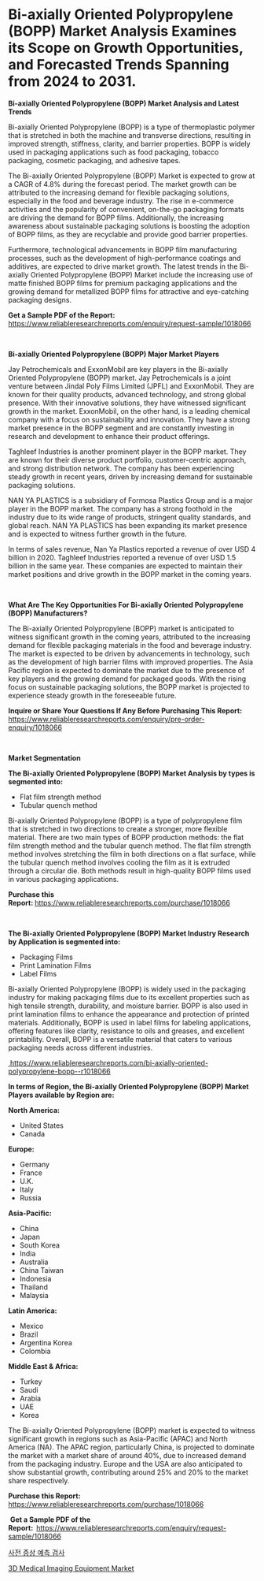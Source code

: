 <p><h1>Bi-axially Oriented Polypropylene (BOPP) Market Analysis Examines its Scope on Growth Opportunities, and Forecasted Trends Spanning from 2024 to 2031.</h1></p><p><strong>Bi-axially Oriented Polypropylene (BOPP) Market Analysis and Latest Trends</strong></p>
<p><p>Bi-axially Oriented Polypropylene (BOPP) is a type of thermoplastic polymer that is stretched in both the machine and transverse directions, resulting in improved strength, stiffness, clarity, and barrier properties. BOPP is widely used in packaging applications such as food packaging, tobacco packaging, cosmetic packaging, and adhesive tapes.</p><p>The Bi-axially Oriented Polypropylene (BOPP) Market is expected to grow at a CAGR of 4.8% during the forecast period. The market growth can be attributed to the increasing demand for flexible packaging solutions, especially in the food and beverage industry. The rise in e-commerce activities and the popularity of convenient, on-the-go packaging formats are driving the demand for BOPP films. Additionally, the increasing awareness about sustainable packaging solutions is boosting the adoption of BOPP films, as they are recyclable and provide good barrier properties.</p><p>Furthermore, technological advancements in BOPP film manufacturing processes, such as the development of high-performance coatings and additives, are expected to drive market growth. The latest trends in the Bi-axially Oriented Polypropylene (BOPP) Market include the increasing use of matte finished BOPP films for premium packaging applications and the growing demand for metallized BOPP films for attractive and eye-catching packaging designs.</p></p>
<p><strong>Get a Sample PDF of the Report:&nbsp;</strong> <a href="https://www.reliableresearchreports.com/enquiry/request-sample/1018066">https://www.reliableresearchreports.com/enquiry/request-sample/1018066</a></p>
<p>&nbsp;</p>
<p><strong>Bi-axially Oriented Polypropylene (BOPP) Major Market Players</strong></p>
<p><p>Jay Petrochemicals and ExxonMobil are key players in the Bi-axially Oriented Polypropylene (BOPP) market. Jay Petrochemicals is a joint venture between Jindal Poly Films Limited (JPFL) and ExxonMobil. They are known for their quality products, advanced technology, and strong global presence. With their innovative solutions, they have witnessed significant growth in the market. ExxonMobil, on the other hand, is a leading chemical company with a focus on sustainability and innovation. They have a strong market presence in the BOPP segment and are constantly investing in research and development to enhance their product offerings.</p><p>Taghleef Industries is another prominent player in the BOPP market. They are known for their diverse product portfolio, customer-centric approach, and strong distribution network. The company has been experiencing steady growth in recent years, driven by increasing demand for sustainable packaging solutions.</p><p>NAN YA PLASTICS is a subsidiary of Formosa Plastics Group and is a major player in the BOPP market. The company has a strong foothold in the industry due to its wide range of products, stringent quality standards, and global reach. NAN YA PLASTICS has been expanding its market presence and is expected to witness further growth in the future.</p><p>In terms of sales revenue, Nan Ya Plastics reported a revenue of over USD 4 billion in 2020. Taghleef Industries reported a revenue of over USD 1.5 billion in the same year. These companies are expected to maintain their market positions and drive growth in the BOPP market in the coming years.</p></p>
<p>&nbsp;</p>
<p><strong>What Are The Key Opportunities For Bi-axially Oriented Polypropylene (BOPP) Manufacturers?</strong></p>
<p><p>The Bi-axially Oriented Polypropylene (BOPP) market is anticipated to witness significant growth in the coming years, attributed to the increasing demand for flexible packaging materials in the food and beverage industry. The market is expected to be driven by advancements in technology, such as the development of high barrier films with improved properties. The Asia Pacific region is expected to dominate the market due to the presence of key players and the growing demand for packaged goods. With the rising focus on sustainable packaging solutions, the BOPP market is projected to experience steady growth in the foreseeable future.</p></p>
<p><strong>Inquire or Share Your Questions If Any Before Purchasing This Report:</strong> <a href="https://www.reliableresearchreports.com/enquiry/pre-order-enquiry/1018066">https://www.reliableresearchreports.com/enquiry/pre-order-enquiry/1018066</a></p>
<p>&nbsp;</p>
<p><strong>Market Segmentation</strong></p>
<p><strong>The Bi-axially Oriented Polypropylene (BOPP) Market Analysis by types is segmented into:</strong></p>
<p><ul><li>Flat film strength method</li><li>Tubular quench method</li></ul></p>
<p><p>Bi-axially Oriented Polypropylene (BOPP) is a type of polypropylene film that is stretched in two directions to create a stronger, more flexible material. There are two main types of BOPP production methods: the flat film strength method and the tubular quench method. The flat film strength method involves stretching the film in both directions on a flat surface, while the tubular quench method involves cooling the film as it is extruded through a circular die. Both methods result in high-quality BOPP films used in various packaging applications.</p></p>
<p><strong>Purchase this Report:&nbsp;</strong><a href="https://www.reliableresearchreports.com/purchase/1018066">https://www.reliableresearchreports.com/purchase/1018066</a></p>
<p>&nbsp;</p>
<p><strong>The Bi-axially Oriented Polypropylene (BOPP) Market Industry Research by Application is segmented into:</strong></p>
<p><ul><li>Packaging Films</li><li>Print Lamination Films</li><li>Label Films</li></ul></p>
<p><p>Bi-axially Oriented Polypropylene (BOPP) is widely used in the packaging industry for making packaging films due to its excellent properties such as high tensile strength, durability, and moisture barrier. BOPP is also used in print lamination films to enhance the appearance and protection of printed materials. Additionally, BOPP is used in label films for labeling applications, offering features like clarity, resistance to oils and greases, and excellent printability. Overall, BOPP is a versatile material that caters to various packaging needs across different industries.</p></p>
<p><a href="https://www.reliableresearchreports.com/bi-axially-oriented-polypropylene-bopp--r1018066">&nbsp;https://www.reliableresearchreports.com/bi-axially-oriented-polypropylene-bopp--r1018066</a></p>
<p><strong>In terms of Region, the Bi-axially Oriented Polypropylene (BOPP) Market Players available by Region are:</strong></p>
<p>
    <p> <strong> North America: </strong>
        <ul>
            <li>United States</li>
            <li>Canada</li>
        </ul>
        </p> 
    <p> <strong> Europe: </strong>
        <ul>
            <li>Germany</li>
            <li>France</li>
            <li>U.K.</li>
            <li>Italy</li>
            <li>Russia</li>
        </ul>
        </p> 
    <p> <strong> Asia-Pacific: </strong>
        <ul>
            <li>China</li>
            <li>Japan</li>
            <li>South Korea</li>
            <li>India</li>
            <li>Australia</li>
            <li>China Taiwan</li>
            <li>Indonesia</li>
            <li>Thailand</li>
            <li>Malaysia</li>
        </ul>
        </p> 
    <p> <strong> Latin America: </strong>
        <ul>
            <li>Mexico</li>
            <li>Brazil</li>
            <li>Argentina Korea</li>
            <li>Colombia</li>
        </ul>
        </p> 
    <p> <strong> Middle East & Africa: </strong>
        <ul>
            <li>Turkey</li>
            <li>Saudi</li>
            <li>Arabia</li>
            <li>UAE</li>
            <li>Korea</li>
        </ul>
    </p>
    </p>
<p><p>The Bi-axially Oriented Polypropylene (BOPP) market is expected to witness significant growth in regions such as Asia-Pacific (APAC) and North America (NA). The APAC region, particularly China, is projected to dominate the market with a market share of around 40%, due to increased demand from the packaging industry. Europe and the USA are also anticipated to show substantial growth, contributing around 25% and 20% to the market share respectively.</p></p>
<p><strong>Purchase this Report: </strong><a href="https://www.reliableresearchreports.com/purchase/1018066">https://www.reliableresearchreports.com/purchase/1018066</a></p>
<p>&nbsp;<strong>Get a Sample PDF of the Report:&nbsp;&nbsp;</strong><a href="https://www.reliableresearchreports.com/enquiry/request-sample/1018066">https://www.reliableresearchreports.com/enquiry/request-sample/1018066</a></p>
<p><strong></strong></p>
<p><p><a href="https://github.com/hxzi07639916/Market-Research-Report-List-2/blob/main/383136980509.md">사전 증상 예측 검사</a></p><p><a href="https://github.com/mabutironaldo/Market-Research-Report-List-4/blob/main/3d-medical-imaging-equipment-market.md">3D Medical Imaging Equipment Market</a></p></p>